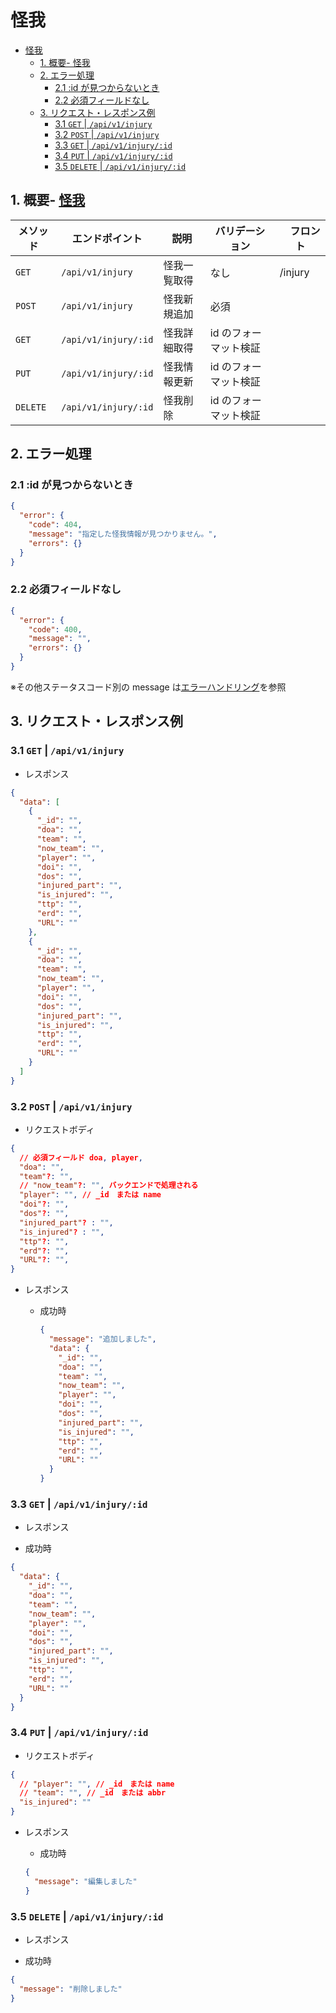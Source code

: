 # 怪我

- [怪我](#怪我)
  - [1. 概要- 怪我](#1-概要--怪我)
  - [2. エラー処理](#2-エラー処理)
    - [2.1 :id が見つからないとき](#21-id-が見つからないとき)
    - [2.2 必須フィールドなし](#22-必須フィールドなし)
  - [3. リクエスト・レスポンス例](#3-リクエストレスポンス例)
    - [3.1 `GET` | `/api/v1/injury`](#31-get--apiv1injury)
    - [3.2 `POST` | `/api/v1/injury`](#32-post--apiv1injury)
    - [3.3 `GET` | `/api/v1/injury/:id`](#33-get--apiv1injuryid)
    - [3.4 `PUT` | `/api/v1/injury/:id`](#34-put--apiv1injuryid)
    - [3.5 `DELETE` | `/api/v1/injury/:id`](#35-delete--apiv1injuryid)

## 1. 概要- [怪我](#怪我)

| メソッド | エンドポイント       | 説明         | バリデーション        | 　フロント |
| -------- | -------------------- | ------------ | --------------------- | ---------- |
| `GET`    | `/api/v1/injury`     | 怪我一覧取得 | なし                  | /injury    |
| `POST`   | `/api/v1/injury`     | 怪我新規追加 | 必須                  |
| `GET`    | `/api/v1/injury/:id` | 怪我詳細取得 | id のフォーマット検証 |
| `PUT`    | `/api/v1/injury/:id` | 怪我情報更新 | id のフォーマット検証 |
| `DELETE` | `/api/v1/injury/:id` | 怪我削除     | id のフォーマット検証 |

## 2. エラー処理

### 2.1 :id が見つからないとき

```json
{
  "error": {
    "code": 404,
    "message": "指定した怪我情報が見つかりません。",
    "errors": {}
  }
}
```

### 2.2 必須フィールドなし

```json
{
  "error": {
    "code": 400,
    "message": "",
    "errors": {}
  }
}
```

※その他ステータスコード別の message は[エラーハンドリング](../error-handling.md)を参照

## 3. リクエスト・レスポンス例

### 3.1 `GET` | `/api/v1/injury`

- レスポンス

```json
{
  "data": [
    {
      "_id": "",
      "doa": "",
      "team": "",
      "now_team": "",
      "player": "",
      "doi": "",
      "dos": "",
      "injured_part": "",
      "is_injured": "",
      "ttp": "",
      "erd": "",
      "URL": ""
    },
    {
      "_id": "",
      "doa": "",
      "team": "",
      "now_team": "",
      "player": "",
      "doi": "",
      "dos": "",
      "injured_part": "",
      "is_injured": "",
      "ttp": "",
      "erd": "",
      "URL": ""
    }
  ]
}
```

### 3.2 `POST` | `/api/v1/injury`

- リクエストボディ

```json
{
  // 必須フィールド doa, player,
  "doa": "",
  "team"?: "",
  // "now_team"?: "", バックエンドで処理される
  "player": "", // _id　または name
  "doi"?: "",
  "dos"?: "",
  "injured_part"? : "",
  "is_injured"? : "",
  "ttp"?: "",
  "erd"?: "",
  "URL"?: "",
}

```

- レスポンス

  - 成功時

    ```json
    {
      "message": "追加しました",
      "data": {
        "_id": "",
        "doa": "",
        "team": "",
        "now_team": "",
        "player": "",
        "doi": "",
        "dos": "",
        "injured_part": "",
        "is_injured": "",
        "ttp": "",
        "erd": "",
        "URL": ""
      }
    }
    ```

### 3.3 `GET` | `/api/v1/injury/:id`

- レスポンス

- 成功時

```json
{
  "data": {
    "_id": "",
    "doa": "",
    "team": "",
    "now_team": "",
    "player": "",
    "doi": "",
    "dos": "",
    "injured_part": "",
    "is_injured": "",
    "ttp": "",
    "erd": "",
    "URL": ""
  }
}
```

### 3.4 `PUT` | `/api/v1/injury/:id`

- リクエストボディ

```json
{
  // "player": "", // _id　または name
  // "team": "", // _id　または abbr
  "is_injured": ""
}
```

- レスポンス

  - 成功時

  ```json
  {
    "message": "編集しました"
  }
  ```

### 3.5 `DELETE` | `/api/v1/injury/:id`

- レスポンス

- 成功時

```json
{
  "message": "削除しました"
}
```
